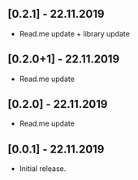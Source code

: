## [0.2.1] - 22.11.2019

* Read.me update + library update

## [0.2.0+1] - 22.11.2019

* Read.me update

## [0.2.0] - 22.11.2019

* Read.me update

## [0.0.1] - 22.11.2019

* Initial release.
